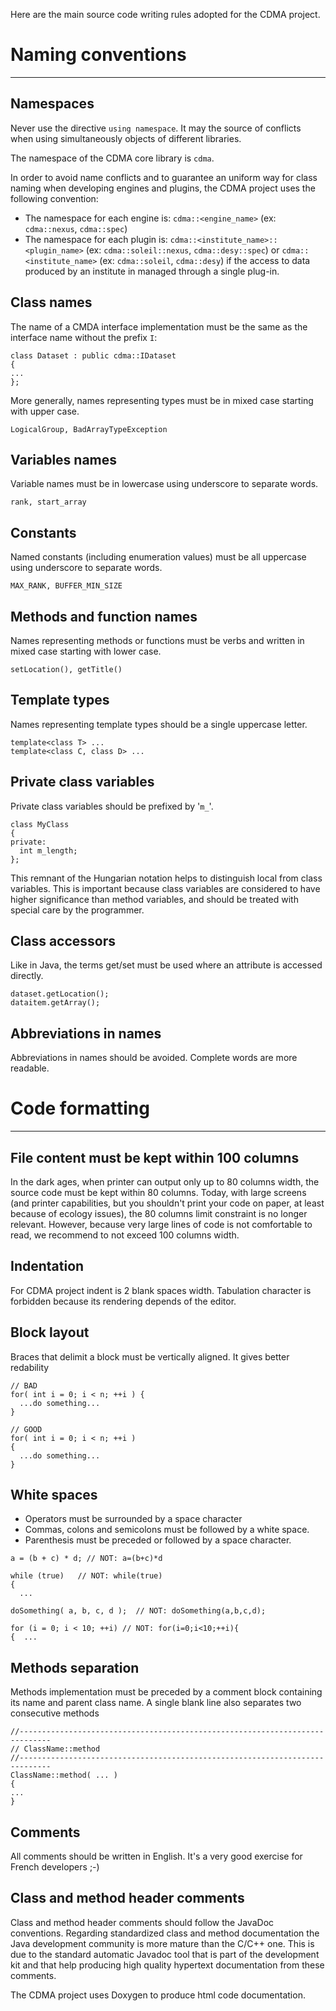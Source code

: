 Here are the main source code writing rules adopted for the CDMA project.

# Naming conventions #

---


## Namespaces ##

Never use the directive `using namespace`. It may the source of conflicts when using simultaneously objects of different libraries.

The namespace of the CDMA core library is `cdma`.

In order to avoid name conflicts and to guarantee an uniform way for class naming when developing engines and plugins, the CDMA project uses the following convention:

  * The namespace for each engine is: `cdma::<engine_name>` (ex: `cdma::nexus`, `cdma::spec`)
  * The namespace for each plugin is: `cdma::<institute_name>::<plugin_name>` (ex: `cdma::soleil::nexus`, `cdma::desy::spec`) or `cdma::<institute_name>` (ex: `cdma::soleil`, `cdma::desy`) if the access to data produced by an institute in managed through a single plug-in.

## Class names ##

The name of a CMDA interface implementation must be the same as the interface name without the prefix `I`:
```
class Dataset : public cdma::IDataset
{
...
};
```

More generally, names representing types must be in mixed case starting with upper case.
```
LogicalGroup, BadArrayTypeException
```

## Variables names ##

Variable names must be in lowercase using underscore to separate words.
```
rank, start_array
```

## Constants ##

Named constants (including enumeration values) must be all uppercase using underscore to separate words.
```
MAX_RANK, BUFFER_MIN_SIZE
```

## Methods and function names ##

Names representing methods or functions must be verbs and written in mixed case starting with lower case.
```
setLocation(), getTitle()
```

## Template types ##

Names representing template types should be a single uppercase letter.
```
template<class T> ...
template<class C, class D> ...
```

## Private class variables ##

Private class variables should be prefixed by '`m_`'.
```
class MyClass
{
private:
  int m_length;
};
```
This remnant of the Hungarian notation helps to distinguish local from class variables. This is important because class variables are considered to have higher significance than method variables, and should be treated with special care by the programmer.

## Class accessors ##

Like in Java, the terms get/set must be used where an attribute is accessed directly.
```
dataset.getLocation();
dataitem.getArray();
```

## Abbreviations in names ##

Abbreviations in names should be avoided. Complete words are more readable.

# Code formatting #

---


## File content must be kept within 100 columns ##

In the dark ages, when printer can output only up to 80 columns width, the source code must be kept within 80 columns.
Today, with large screens (and printer capabilities, but you shouldn't print your code on paper, at least because of ecology issues), the 80 columns limit constraint is no longer relevant.
However, because very large lines of code is not comfortable to read, we recommend to not exceed 100 columns width.

## Indentation ##

For CDMA project indent is 2 blank spaces width.
Tabulation character is forbidden because its rendering depends of the  editor.

## Block layout ##

Braces that delimit a block must be vertically aligned. It gives better redability

```
// BAD
for( int i = 0; i < n; ++i ) {
  ...do something...
}

// GOOD
for( int i = 0; i < n; ++i )
{
  ...do something...
}
```

## White spaces ##

  * Operators must be surrounded by a space character
  * Commas, colons and semicolons must be followed by a white space.
  * Parenthesis must be preceded or followed by a space character.

```
a = (b + c) * d; // NOT: a=(b+c)*d

while (true)   // NOT: while(true) 
{
  ...

doSomething( a, b, c, d );  // NOT: doSomething(a,b,c,d);

for (i = 0; i < 10; ++i) // NOT: for(i=0;i<10;++i){
{  ...
```

## Methods separation ##

Methods implementation must be preceded by a comment block containing its name and parent class name. A single blank line also separates two consecutive methods

```
//-----------------------------------------------------------------------------
// ClassName::method
//-----------------------------------------------------------------------------
ClassName::method( ... )
{
...
}
```

## Comments ##

All comments should be written in English. It's a very good exercise for French developers ;-)

## Class and method header comments ##

Class and method header comments should follow the JavaDoc conventions.
Regarding standardized class and method documentation the Java development community is more mature than the C/C++ one. This is due to the standard automatic Javadoc tool that is part of the development kit and that help producing high quality hypertext documentation from these comments.

The CDMA project uses Doxygen to produce html code documentation.